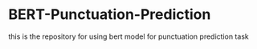 # BERT-Punctuation-Prediction
this is the repository for using bert model for punctuation prediction task

